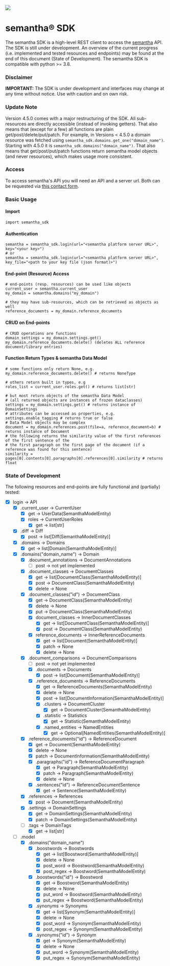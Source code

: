 ![](https://www.semantha.de/wp-content/uploads/semantha-inverted.svg)

# semantha® SDK

The semantha SDK is a high-level REST client to access the [semantha](http://semantha.ai) API.
The SDK is still under development.
An overview of the current progress (i.e. implemented and tested resources and endpoints) may be found at the end of
this document (State of Development).
The semantha SDK is compatible with python >= 3.8.

### Disclaimer

**IMPORTANT:** The SDK is under development and interfaces may change at any time without notice.
Use with caution and on own risk.

### Update Note

Version 4.5.0 comes with a major restructuring of the SDK.
All sub-resources are directly accessible (instead of invoking getters).
That also means that (except for a few) all functions are plain get/post/delete/put/patch.
For example, in Versions < 4.5.0 a domain resource was fetched using `semantha_sdk.domains.get_one("domain_name")`.
Starting with 4.5.0 it is `semantha_sdk.domains("domain_name")`.
That also means that get/post/put/patch functions return semantha model objects (and never resources), which makes usage more consistent.

### Access

To access semantha's API you will need an API and a server url.
Both can be requested via [this contact form](https://www.semantha.de/request/).

### Basic Usage

#### Import

```
import semantha_sdk
```

#### Authentication

```
semantha = semantha_sdk.login(url="<semantha platform server URL>", key="<your key>")
# or
semantha = semantha_sdk.login(url="<semantha platform server URL>", key_file="<path to your key file (json format)>")
```

#### End-point (Resource) Access

```
# end-points (resp. resources) can be used like objects
current_user = semantha.current_user
my_domain = semantha.domains("my_domain")

# they may have sub-resources, which can be retrieved as objects as well
reference_documents = my_domain.reference_documents
```

#### CRUD on End-points

```
# CRUD operations are functions
domain_settings = my_domain.settings.get()
my_domain.reference_documents.delete() (deletes ALL reference document/library entries)
```

#### Function Return Types & semantha Data Model

```
# some functions only return None, e.g.
my_domain.reference_documents.delete() # returns NoneType

# others return built in types, e.g
roles_list = current_user.roles.get() # returns list[str]

# but most return objects of the semantha Data Model
# (all returned objects are instances of frozen dataclasses)
settings = my_domain.settings.get() # returns instance of DomainSettings
# attributes can be accessed as properties, e.g.
settings.enable_tagging # returns true or false
# Data Model objects may be complex
document = my_domain.references.post(file=a, reference_document=b) # returns instance of Document
# the following returns the similarity value of the first references of the first sentence of the
# the first paragraph on the first page of the document (if a reference was found for this sentence)
similarity = pages[0].contents[0].paragraphs[0].references[0].similarity # returns float
```

### State of Development

The following resources and end-points are fully functional and (partially) tested:

- [X] login -> API
    - [X] .current_user -> CurrentUser
        - [X] get -> UserData(SemanthaModelEntity)
        - [X] roles -> CurrentUserRoles
          - [x] get -> list[str]
    - [X] .diff -> Diff
        - [X] post -> list[Diff(SemanthaModelEntity)]
    - [X] .domains -> Domains
        - [X] get -> list[Domain(SemanthaModelEntity)]
    - [X] .domains("domain_name") -> Domain
        - [X] .document_annotations -> DocumentAnnotations
            - [ ] post -> not yet implemented
        - [X] .document_classes -> DocumentClasses
            - [X] get -> list[DocumentClass(SemanthaModelEntity)]
            - [X] post -> DocumentClass(SemanthaModelEntity)
            - [X] delete -> None
        - [X] .document_classes("id") -> DocumentClass
            - [X] get -> DocumentClass(SemanthaModelEntity)
            - [X] delete -> None
            - [X] put -> DocumentClass(SemanthaModelEntity)
            - [x] document_classes -> InnerDocumentClasses
                - [x] get -> list[DocumentClass(SemanthaModelEntity)]
                - [x] post -> DocumentClass(SemanthaModelEntity)
            - [x] reference_documents -> InnerReferenceDocuments
                - [x] get -> list[Document(SemanthaModelEntity)]
                - [x] patch -> None
                - [x] delete -> None
        - [X] .document_comparisons -> DocumentComparisons
            - [ ] post -> not yet implemented
          - [X] .documents -> Documents
              - [X] post -> list[Document(SemanthaModelEntity)]
          - [X] .reference_documents -> ReferenceDocuments
              - [X] get -> ReferenceDocuments(SemanthaModelEntity)
              - [X] delete -> None
              - [X] post -> list[DocumentInformation(SemanthaModelEntity)]
              - [x] .clusters -> DocumentCluster
                - [x] get -> DocumentCluster(SemanthaModelEntity)
              - [x] .statistic -> Statistics
                - [x] get -> Statistic(SemanthaModelEntity)
              - [x] .named_entities -> NamedEntities
                - [x] get -> Optional[NamedEntities(SemanthaModelEntity)]
        - [x] .reference_documents("id") -> ReferenceDocument
            - [X] get -> Document(SemanthaModelEntity)
            - [X] delete -> None
            - [X] patch -> DocumentInformation(SemanthaModelEntity)
            - [X] .paragraphs("id") -> ReferenceDocumentParagraph
                - [X] get -> Paragraph(SemanthaModelEntity)
                - [X] patch -> Paragraph(SemanthaModelEntity)
                - [X] delete -> None
            - [X] .sentences("id") -> ReferenceDocumentSentence
                - [x] get -> Sentence(SemanthaModelEntity)
        - [X] .references -> References
            - [X] post -> Document(SemanthaModelEntity)
        - [x] .settings -> DomainSettings
            - [X] get -> DomainSettings(SemanthaModelEntity)
            - [X] patch -> DomainSettings(SemanthaModelEntity)
        - [ ] .tags -> DomainTags
            - [X] get -> list[str]
    - [ ] .model
      - [x] .domains("domain_name")
        - [x] .boostwords -> Boostwords
            - [x] get -> list[Boostword(SemanthaModelEntity)]
            - [X] delete -> None
            - [X] post_word -> Boostword(SemanthaModelEntity)
            - [X] post_regex -> Boostword(SemanthaModelEntity)
        - [x] .boostwords("id") -> Boostword
            - [X] get -> Boostword(SemanthaModelEntity)
            - [X] delete -> None
            - [X] put_word -> Boostword(SemanthaModelEntity)
            - [X] put_regex -> Boostword(SemanthaModelEntity)
        - [x] .synonyms -> Synonyms
            - [X] get -> list[Synonym(SemanthaModelEntity)]
            - [X] delete -> None
            - [X] post_word -> Synonym(SemanthaModelEntity)
            - [X] post_regex -> Synonym(SemanthaModelEntity)
        - [x] .synonyms("id") -> Synonym
            - [X] get -> Synonym(SemanthaModelEntity)
            - [X] delete -> None
            - [X] put_word -> Synonym(SemanthaModelEntity)
            - [X] put_regex -> Synonym(SemanthaModelEntity)
